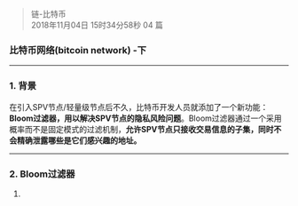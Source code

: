 > 链-比特币  
> 2018年11月04日 15时34分58秒 
> 04 篇  

### 比特币网络(bitcoin network) -下


----------


### 1. 背景
在引入SPV节点/轻量级节点后不久，比特币开发人员就添加了一个新功能：**Bloom过滤器，用以解决SPV节点的隐私风险问题**。Bloom过滤器通过一个采用概率而不是固定模式的过滤机制，**允许SPV节点只接收交易信息的子集，同时不会精确泄露哪些是它们感兴趣的地址。**


----------
### 2. Bloom过滤器
1. 